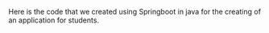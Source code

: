 Here is the code that we created using Springboot in java for the creating of an application for students.
